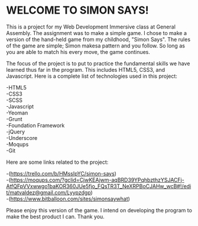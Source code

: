 # WELCOME TO SIMON SAYS!

This is a project for my Web Development Immersive class at General Assembly. 
The assignment was to make a simple game. I chose to make a version of the hand-held game from my childhood, "Simon Says".
The rules of the game are simple; Simon makesa pattern and you follow. So long as you are able to match his every move, the game
continues.

The focus of the project is to put to practice the fundamental skills we have learned thus far in the program. This includes
HTML5, CSS3, and Javascript. Here is a complete list of technologies used in this project:

-HTML5  
-CSS3  
-SCSS  
-Javascript  
-Yeoman  
-Grunt  
-Foundation Framework  
-jQuery   
-Underscore  
-Moqups  
-Git  

Here are some links related to the project:

 -(https://trello.com/b/HMssIpYC/simon-says)  
 -(https://moqups.com/?gclid=CjwKEAjwm-aqBRD39YPqhbzthzYSJACFj-AtfQFpVVxwwgo1baKOR360JUe5fjo_FQsTR3T_NeXRPBoCJAHw_wcB#!/edit/matvaldez@gmail.com/Lyypzdgp)  
 -(https://www.bitballoon.com/sites/simonsaywhat)  

Please enjoy this version of the game. I intend on developing the program to make the best product I can.
Thank you.



